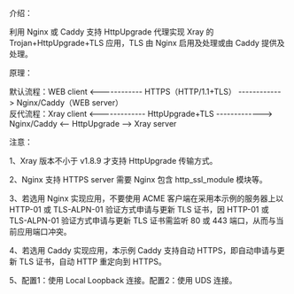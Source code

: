 介绍：

利用 Nginx 或 Caddy 支持 HttpUpgrade 代理实现 Xray 的 Trojan+HttpUpgrade+TLS 应用，TLS 由 Nginx 启用及处理或由 Caddy 提供及处理。

原理：

默认流程：WEB client <------------ HTTPS（HTTP/1.1+TLS） ------------> Nginx/Caddy（WEB server）  
反代流程：Xray client <------------- HttpUpgrade+TLS -------------> Nginx/Caddy <-- HttpUpgrade --> Xray server

注意：

1、Xray 版本不小于 v1.8.9 才支持 HttpUpgrade 传输方式。

2、Nginx 支持 HTTPS server 需要 Nginx 包含 http_ssl_module 模块等。

3、若选用 Nginx 实现应用，不要使用 ACME 客户端在采用本示例的服务器上以 HTTP-01 或 TLS-ALPN-01 验证方式申请与更新 TLS 证书，因 HTTP-01 或 TLS-ALPN-01 验证方式申请与更新 TLS 证书需监听 80 或 443 端口，从而与当前应用端口冲突。

4、若选用 Caddy 实现应用，本示例 Caddy 支持自动 HTTPS，即自动申请与更新 TLS 证书，自动 HTTP 重定向到 HTTPS。

5、配置1：使用 Local Loopback 连接。配置2：使用 UDS 连接。
